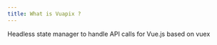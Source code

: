 ```yaml
---
title: What is Vuapix ?
---
```


Headless state manager to handle API calls for Vue.js based on vuex